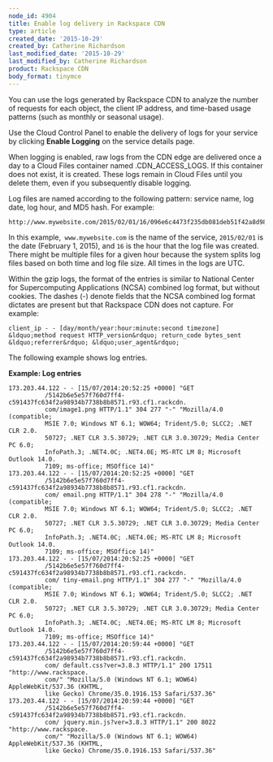 ```yaml
---
node_id: 4904
title: Enable log delivery in Rackspace CDN
type: article
created_date: '2015-10-29'
created_by: Catherine Richardson
last_modified_date: '2015-10-29'
last_modified_by: Catherine Richardson
product: Rackspace CDN
body_format: tinymce
---
```


You can use the logs generated by Rackspace CDN to analyze the number of
requests for each object, the client IP address, and time-based usage
patterns (such as monthly or seasonal usage).

Use the Cloud Control Panel to enable the delivery of logs for your
service by clicking **Enable Logging** on the service details page.

When logging is enabled, raw logs from the CDN edge are delivered once a
day to a Cloud Files container named .CDN\_ACCESS\_LOGS. If this
container does not exist, it is created. These logs remain in Cloud
Files until you delete them, even if you subsequently disable logging.

Log files are named according to the following pattern: service name,
log date, log hour, and MD5 hash. For example:

    http://www.mywebsite.com/2015/02/01/16/096e6c4473f235db081deb51f42a8d98.log.gz

In this example,` www.mywebsite.com` is the name of the service,
`2015/02/01` is the date (February 1, 2015), and `16` is the hour that
the log file was created. There might be multiple files for a given hour
because the system splits log files based on both time and log file
size. All times in the logs are UTC.

Within the gzip logs, the format of the entries is similar to National
Center for Supercomputing Applications (NCSA) combined log format, but
without cookies. The dashes (-) denote fields that the NCSA combined log
format dictates are present but that Rackspace CDN does not capture. For
example:

    client_ip - - [day/month/year:hour:minute:second timezone] &ldquo;method request HTTP_version&rdquo; return_code bytes_sent &ldquo;referrer&rdquo; &ldquo;user_agent&rdquo;

The following example shows log entries.

**Example: Log entries**

    173.203.44.122 - - [15/07/2014:20:52:25 +0000] "GET
              /5142b6e5e57f760d7ff4-c591437fc634f2a98934b7738b8b8571.r93.cf1.rackcdn.
              com/image1.png HTTP/1.1" 304 277 "-" "Mozilla/4.0 (compatible;
              MSIE 7.0; Windows NT 6.1; WOW64; Trident/5.0; SLCC2; .NET CLR 2.0.
              50727; .NET CLR 3.5.30729; .NET CLR 3.0.30729; Media Center PC 6.0;
              InfoPath.3; .NET4.0C; .NET4.0E; MS-RTC LM 8; Microsoft Outlook 14.0.
              7109; ms-office; MSOffice 14)"
    173.203.44.122 - - [15/07/2014:20:52:25 +0000] "GET
              /5142b6e5e57f760d7ff4-c591437fc634f2a98934b7738b8b8571.r93.cf1.rackcdn.
              com/ email.png HTTP/1.1" 304 278 "-" "Mozilla/4.0 (compatible;
              MSIE 7.0; Windows NT 6.1; WOW64; Trident/5.0; SLCC2; .NET CLR 2.0.
              50727; .NET CLR 3.5.30729; .NET CLR 3.0.30729; Media Center PC 6.0;
              InfoPath.3; .NET4.0C; .NET4.0E; MS-RTC LM 8; Microsoft Outlook 14.0.
              7109; ms-office; MSOffice 14)"
    173.203.44.122 - - [15/07/2014:20:52:25 +0000] "GET
              /5142b6e5e57f760d7ff4-c591437fc634f2a98934b7738b8b8571.r93.cf1.rackcdn.
              com/ tiny-email.png HTTP/1.1" 304 277 "-" "Mozilla/4.0 (compatible;
              MSIE 7.0; Windows NT 6.1; WOW64; Trident/5.0; SLCC2; .NET CLR 2.0.
              50727; .NET CLR 3.5.30729; .NET CLR 3.0.30729; Media Center PC 6.0;
              InfoPath.3; .NET4.0C; .NET4.0E; MS-RTC LM 8; Microsoft Outlook 14.0.
              7109; ms-office; MSOffice 14)"
    173.203.44.122 - - [15/07/2014:20:59:44 +0000] "GET
              /5142b6e5e57f760d7ff4-c591437fc634f2a98934b7738b8b8571.r93.cf1.rackcdn.
              com/ default.css?ver=3.8.3 HTTP/1.1" 200 17511 "http://www.rackspace.
              com/" "Mozilla/5.0 (Windows NT 6.1; WOW64) AppleWebKit/537.36 (KHTML,
              like Gecko) Chrome/35.0.1916.153 Safari/537.36"
    173.203.44.122 - - [15/07/2014:20:59:44 +0000] "GET
              /5142b6e5e57f760d7ff4-c591437fc634f2a98934b7738b8b8571.r93.cf1.rackcdn.
              com/ jquery.min.js?ver=3.8.3 HTTP/1.1" 200 8022 "http://www.rackspace.
              com/" "Mozilla/5.0 (Windows NT 6.1; WOW64) AppleWebKit/537.36 (KHTML,
              like Gecko) Chrome/35.0.1916.153 Safari/537.36"

